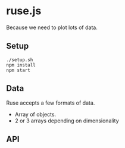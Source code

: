 # ruse.js

Because we need to plot lots of data.

## Setup

    ./setup.sh
    npm install
    npm start

## Data

Ruse accepts a few formats of data.

  * Array of objects.
  * 2 or 3 arrays depending on dimensionality

## API

